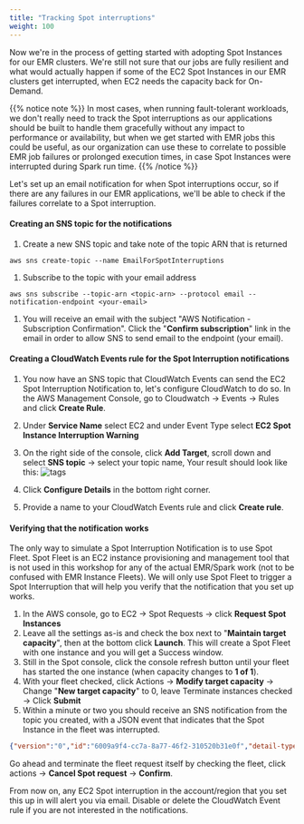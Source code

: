```yaml
---
title: "Tracking Spot interruptions"
weight: 100
---
```


Now we're in the process of getting started with adopting Spot Instances for our EMR clusters. We're still not sure that our jobs are fully resilient and what would actually happen if some of the EC2 Spot Instances in our EMR clusters get interrupted, when EC2 needs the capacity back for On-Demand.

{{% notice note %}}
In most cases, when running fault-tolerant workloads, we don't really need to track the Spot interruptions as our applications should be built to handle them gracefully without any impact to performance or availability, but when we get started with EMR jobs this could be useful, as our organization can use these to correlate to possible EMR job failures or prolonged execution times, in case Spot Instances were interrupted during Spark run time.
{{% /notice %}}


Let's set up an email notification for when Spot interruptions occur, so if there are any failures in our EMR applications, we'll be able to check if the failures correlate to a Spot interruption.

#### Creating an SNS topic for the notifications
1. Create a new SNS topic and take note of the topic ARN that is returned
```
aws sns create-topic --name EmailForSpotInterruptions
```
1. Subscribe to the topic with your email address
```
aws sns subscribe --topic-arn <topic-arn> --protocol email --notification-endpoint <your-email>
```
1. You will receive an email with the subject "AWS Notification - Subscription Confirmation". Click the "**Confirm subscription**" link in the email in order to allow SNS to send email to the endpoint (your email).

#### Creating a CloudWatch Events rule for the Spot Interruption notifications

1. You now have an SNS topic that CloudWatch Events can send the EC2 Spot Interruption Notification to, let's configure CloudWatch to do so. In the AWS Management Console, go to Cloudwatch -> Events -> Rules and click **Create Rule**.

1. Under **Service Name** select EC2 and under Event Type select **EC2 Spot Instance Interruption Warning**

1. On the right side of the console, click **Add Target**, scroll down and select **SNS topic** -> select your topic name, Your result should look like this: 
![tags](/images/running-emr-spark-apps-on-spot/cloudwatcheventsrule.png)
1. Click **Configure Details** in the  bottom right corner.
1. Provide a name to your CloudWatch Events rule and click **Create rule**.

#### Verifying that the notification works

The only way to simulate a Spot Interruption Notification is to use Spot Fleet. Spot Fleet is an EC2 instance provisioning and management tool that is not used in this workshop for any of the actual EMR/Spark work (not to be confused with EMR Instance Fleets). We will only use Spot Fleet to trigger a Spot Interruption that will help you verify that the notification that you set up works.

1. In the AWS console, go to EC2 -> Spot Requests -> click **Request Spot Instances**
1. Leave all the settings as-is and check the box next to "**Maintain target capacity**", then at the bottom click **Launch**. This will create a Spot Fleet with one instance and you will get a Success window.
1. Still in the Spot console, click the console refresh button until your fleet has started the one instance (when capacity changes to **1 of 1**). 
1. With your fleet checked, click Actions -> **Modify target capacity** -> Change "**New target capacity**" to 0, leave Terminate instances checked -> Click **Submit**
1. Within a minute or two you should receive an SNS notification from the topic you created, with a JSON event that indicates that the Spot Instance in the fleet was interrupted.

```json
{"version":"0","id":"6009a9f4-cc7a-8a77-46f2-310520b31e0f","detail-type":"EC2 Spot Instance Interruption Warning","source":"aws.ec2","account":"<account-id>","time":"2019-05-27T04:52:57Z","region":"eu-west-1","resources":["arn:aws:ec2:eu-west-1b:instance/i-0481ef86f172b68d7"],"detail":{"instance-id":"i-0481ef86f172b68d7","instance-action":"terminate"}}
```

Go ahead and terminate the fleet request itself by checking the fleet, click actions -> **Cancel Spot request** -> **Confirm**.

From now on, any EC2 Spot interruption in the account/region that you set this up in will alert you via email. Disable or delete the CloudWatch Event rule if you are not interested in the notifications.
